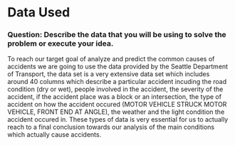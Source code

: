 # Data Used

### Question: Describe the data that you will be using to solve the problem or execute your idea.

To reach our target goal of analyze and predict the common causes of accidents we are going to use the data provided by the Seattle Department of Transport, the data set is a very extensive data set which includes around 40 columns which describe a particular accident incuding the road condition (dry or wet), people involved in the accident, the severity of the accident, if the accident place was a block or an intersection, the type of accident on how the accident occured (MOTOR VEHICLE STRUCK MOTOR VEHICLE, FRONT END AT ANGLE), the weather and the light condition the accident occured in. These types of data is very essential for us to actually reach to a final conclusion towards our analysis of the main conditions which actually cause accidents.